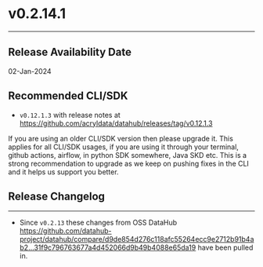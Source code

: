 # v0.2.14.1

---

## Release Availability Date

02-Jan-2024

## Recommended CLI/SDK

- `v0.12.1.3` with release notes at https://github.com/acryldata/datahub/releases/tag/v0.12.1.3

If you are using an older CLI/SDK version then please upgrade it. This applies for all CLI/SDK usages, if you are using it through your terminal, github actions, airflow, in python SDK somewhere, Java SKD etc. This is a strong recommendation to upgrade as we keep on pushing fixes in the CLI and it helps us support you better.

## Release Changelog

---

- Since `v0.2.13` these changes from OSS DataHub https://github.com/datahub-project/datahub/compare/d9de854d276c118afc55264ecc9e2712b91b4ab2...31f9c796763677a4d452066d9b49b4088e65da19 have been pulled in.
